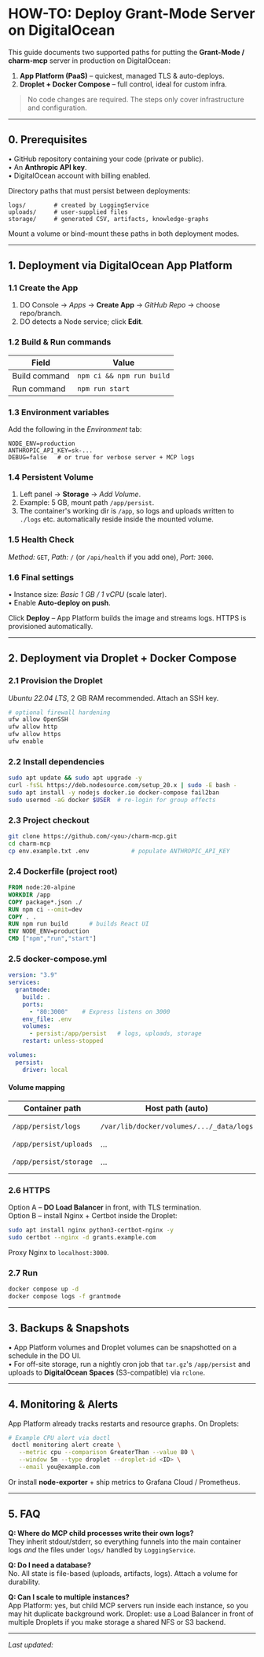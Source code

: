 # HOW-TO: Deploy Grant-Mode Server on DigitalOcean

This guide documents two supported paths for putting the **Grant-Mode / charm-mcp** server in production on DigitalOcean:

1. **App Platform (PaaS)** – quickest, managed TLS & auto-deploys.
2. **Droplet + Docker Compose** – full control, ideal for custom infra.

> No code changes are required. The steps only cover infrastructure and configuration.

---

## 0. Prerequisites

• GitHub repository containing your code (private or public).  
• An **Anthropic API key**.  
• DigitalOcean account with billing enabled.

Directory paths that must persist between deployments:

```
logs/        # created by LoggingService
uploads/     # user-supplied files
storage/     # generated CSV, artifacts, knowledge-graphs
```

Mount a volume or bind-mount these paths in both deployment modes.

---

## 1. Deployment via DigitalOcean App Platform

### 1.1 Create the App

1. DO Console → *Apps* → **Create App** → *GitHub Repo* → choose repo/branch.
2. DO detects a Node service; click **Edit**.

### 1.2 Build & Run commands

| Field | Value |
|-------|-------|
| Build command | `npm ci && npm run build` |
| Run command   | `npm run start` |

### 1.3 Environment variables

Add the following in the *Environment* tab:

```
NODE_ENV=production
ANTHROPIC_API_KEY=sk-...
DEBUG=false   # or true for verbose server + MCP logs
```

### 1.4 Persistent Volume

1. Left panel → **Storage** → *Add Volume*.  
2. Example: 5 GB, mount path `/app/persist`.
3. The container's working dir is `/app`, so logs and uploads written to `./logs` etc. automatically reside inside the mounted volume.

### 1.5 Health Check

*Method:* `GET`, *Path:* `/` (or `/api/health` if you add one), *Port:* `3000`.

### 1.6 Final settings

• Instance size: *Basic 1 GB / 1 vCPU* (scale later).  
• Enable **Auto-deploy on push**.

Click **Deploy** – App Platform builds the image and streams logs. HTTPS is provisioned automatically.

---

## 2. Deployment via Droplet + Docker Compose

### 2.1 Provision the Droplet

*Ubuntu 22.04 LTS*, 2 GB RAM recommended. Attach an SSH key.

```bash
# optional firewall hardening
ufw allow OpenSSH
ufw allow http
ufw allow https
ufw enable
```

### 2.2 Install dependencies

```bash
sudo apt update && sudo apt upgrade -y
curl -fsSL https://deb.nodesource.com/setup_20.x | sudo -E bash -
sudo apt install -y nodejs docker.io docker-compose fail2ban
sudo usermod -aG docker $USER  # re-login for group effects
```

### 2.3 Project checkout

```bash
git clone https://github.com/<you>/charm-mcp.git
cd charm-mcp
cp env.example.txt .env            # populate ANTHROPIC_API_KEY
```

### 2.4 Dockerfile (project root)

```Dockerfile
FROM node:20-alpine
WORKDIR /app
COPY package*.json ./
RUN npm ci --omit=dev
COPY . .
RUN npm run build      # builds React UI
ENV NODE_ENV=production
CMD ["npm","run","start"]
```

### 2.5 docker-compose.yml

```yaml
version: "3.9"
services:
  grantmode:
    build: .
    ports:
      - "80:3000"    # Express listens on 3000
    env_file: .env
    volumes:
      - persist:/app/persist   # logs, uploads, storage
    restart: unless-stopped

volumes:
  persist:
    driver: local
```

#### Volume mapping

Container path | Host path (auto) | Purpose
-------------- | ---------------- | -------
`/app/persist/logs` | `/var/lib/docker/volumes/.../_data/logs` | LoggingService output
`/app/persist/uploads` | … | User uploads
`/app/persist/storage` | … | Generated artifacts

### 2.6 HTTPS

Option A – **DO Load Balancer** in front, with TLS termination.  
Option B – install Nginx + Certbot inside the Droplet:

```bash
sudo apt install nginx python3-certbot-nginx -y
sudo certbot --nginx -d grants.example.com
```

Proxy Nginx to `localhost:3000`.

### 2.7 Run

```bash
docker compose up -d
docker compose logs -f grantmode
```

---

## 3. Backups & Snapshots

• App Platform volumes and Droplet volumes can be snapshotted on a schedule in the DO UI.  
• For off-site storage, run a nightly cron job that `tar.gz`'s `/app/persist` and uploads to **DigitalOcean Spaces** (S3-compatible) via `rclone`.

---

## 4. Monitoring & Alerts

App Platform already tracks restarts and resource graphs. On Droplets:

```bash
# Example CPU alert via doctl
 doctl monitoring alert create \
   --metric cpu --comparison GreaterThan --value 80 \
   --window 5m --type droplet --droplet-id <ID> \
   --email you@example.com
```

Or install **node-exporter** + ship metrics to Grafana Cloud / Prometheus.

---

## 5. FAQ

**Q: Where do MCP child processes write their own logs?**  
They inherit stdout/stderr, so everything funnels into the main container logs *and* the files under `logs/` handled by `LoggingService`.

**Q: Do I need a database?**  
No. All state is file-based (uploads, artifacts, logs). Attach a volume for durability.

**Q: Can I scale to multiple instances?**  
App Platform: yes, but child MCP servers run inside each instance, so you may hit duplicate background work. Droplet: use a Load Balancer in front of multiple Droplets if you make storage a shared NFS or S3 backend.

---

*Last updated: <!-- CURSOR_AUTOINJECT_DATE -->* 